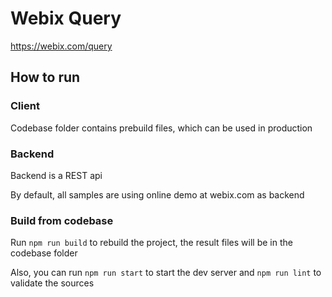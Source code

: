 # Webix Query

https://webix.com/query

## How to run

### Client

Codebase folder contains prebuild files, which can be used in production

### Backend

Backend is a REST api

By default, all samples are using online demo at webix.com as backend

### Build from codebase

Run `npm run build` to rebuild the project, the result files will be in the codebase folder

Also, you can run `npm run start` to start the dev server and `npm run lint` to validate the sources
